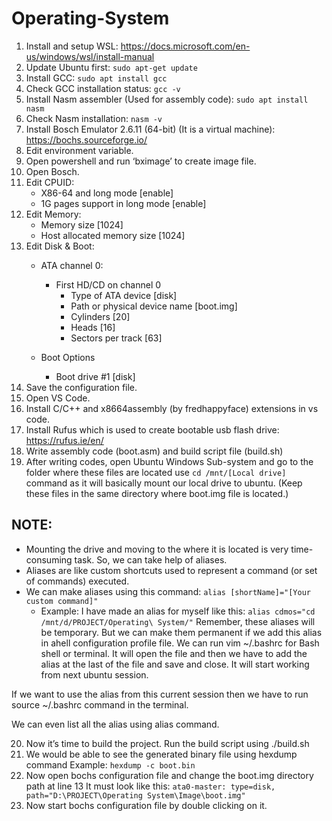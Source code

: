# Operating-System
1.	Install and setup WSL: https://docs.microsoft.com/en-us/windows/wsl/install-manual
2.	Update Ubuntu first: ```sudo apt-get update```
3.	Install GCC: ```sudo apt install gcc```
4.	Check GCC installation status: ```gcc -v```
5.	Install Nasm assembler (Used for assembly code): ```sudo apt install nasm```
6.	Check Nasm installation: ```nasm -v```
7.	Install Bosch Emulator 2.6.11 (64-bit) (It is a virtual machine): https://bochs.sourceforge.io/
8.	Edit environment variable.
9.	Open powershell and run ‘bximage’ to create image file.
11.	Open Bosch.
12.	Edit CPUID:
	* X86-64 and long mode [enable]
	* 1G pages support in long mode [enable]
13.	Edit Memory:
	* Memory size [1024]
	* Host allocated memory size [1024]
14.	Edit Disk & Boot:
	* ATA channel 0:
		- First HD/CD on channel 0
			+ Type of ATA device [disk]
			+ Path or physical device name [boot.img]
			+ Cylinders [20]
			+ Heads [16]
			+ Sectors per track [63]

	* Boot Options
		- Boot drive #1 [disk]
15.	Save the configuration file.
16.	Open VS Code.
17.	Install C/C++ and x8664assembly (by fredhappyface) extensions in vs code.
18.	Install Rufus which is used to create bootable usb flash drive: https://rufus.ie/en/
19.	Write assembly code (boot.asm) and build script file (build.sh)
20.	After writing codes, open Ubuntu Windows Sub-system and go to the folder where these files are located use ```cd /mnt/[Local drive]``` command as it will basically mount our local drive to ubuntu. (Keep these files in the same directory where boot.img file is located.)

## NOTE:
- Mounting the drive and moving to the where it is located is very time-consuming task. So, we can take help of aliases. 
- Aliases are like custom shortcuts used to represent a command (or set of commands) executed.
- We can make aliases using this command: ```alias [shortName]="[Your custom command]"```
	+ Example:
		I have made an alias for myself like this: ```alias cdmos="cd /mnt/d/PROJECT/Operating\ System/"```
Remember, these aliases will be temporary. But we can make them permanent if we add this alias in ahell configuration profile file. 
We can run vim ~/.bashrc for Bash shell or terminal.
It will open the file and then we have to add the alias at the last of the file and save and close.
It will start working from next ubuntu session.

If we want to use the alias from this current session then we have to run source ~/.bashrc command in the terminal.

We can even list all the alias using alias command.

20.	Now it’s time to build the project. Run the build script using ./build.sh
21.	We would be able to see the generated binary file using hexdump command
Example: ```hexdump -c boot.bin```
22.	Now open bochs configuration file and change the boot.img directory path at line 13
It must look like this: ```ata0-master: type=disk, path="D:\PROJECT\Operating System\Image\boot.img"```
23.	Now start bochs configuration file by double clicking on it.

